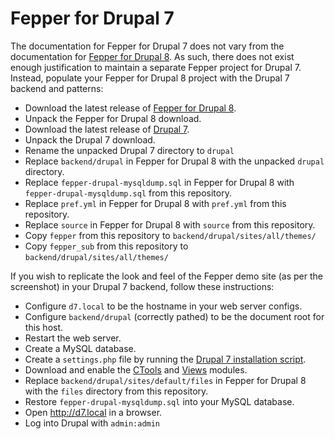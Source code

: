 # Fepper for Drupal 7

The documentation for Fepper for Drupal 7 does not vary from the documentation 
for <a href="https://github.com/electric-eloquence/fepper-drupal" target="_blank">
Fepper for Drupal 8</a>. As such, there does not exist enough justification to 
maintain a separate Fepper project for Drupal 7. Instead, populate your Fepper 
for Drupal 8 project with the Drupal 7 backend and patterns: 

* Download the latest release of 
  <a href="https://github.com/electric-eloquence/fepper-drupal/releases" target="_blank">
  Fepper for Drupal 8</a>.
* Unpack the Fepper for Drupal 8 download.
* Download the latest release of 
  <a href="https://www.drupal.org/project/drupal" target="_blank">Drupal 7</a>.
* Unpack the Drupal 7 download.
* Rename the unpacked Drupal 7 directory to `drupal`
* Replace `backend/drupal` in Fepper for Drupal 8 with the unpacked `drupal` directory.
* Replace `fepper-drupal-mysqldump.sql` in Fepper for Drupal 8 with 
  `fepper-drupal-mysqldump.sql` from this repository.
* Replace `pref.yml` in Fepper for Drupal 8 with `pref.yml` from this repository.
* Replace `source` in Fepper for Drupal 8 with `source` from this repository.
* Copy `fepper` from this repository to `backend/drupal/sites/all/themes/`
* Copy `fepper_sub` from this repository to `backend/drupal/sites/all/themes/`

If you wish to replicate the look and feel of the Fepper demo site (as per the 
screenshot) in your Drupal 7 backend, follow these instructions:

* Configure `d7.local` to be the hostname in your web server configs.
* Configure `backend/drupal` (correctly pathed) to be the document root for this 
  host.
* Restart the web server.
* Create a MySQL database.
* Create a `settings.php` file by running the 
  <a href="https://www.drupal.org/docs/7/installing-drupal-7/step-4-run-the-installation-script" target="_blank">
  Drupal 7 installation script</a>.
* Download and enable the 
  <a href="https://www.drupal.org/project/ctools" target="_blank">CTools</a> and 
  <a href="https://www.drupal.org/project/views" target="_blank">Views</a> modules.
* Replace `backend/drupal/sites/default/files` in Fepper for Drupal 8 with the 
  `files` directory from this repository.
* Restore `fepper-drupal-mysqldump.sql` into your MySQL database.
* Open http://d7.local in a browser.
* Log into Drupal with `admin:admin`
